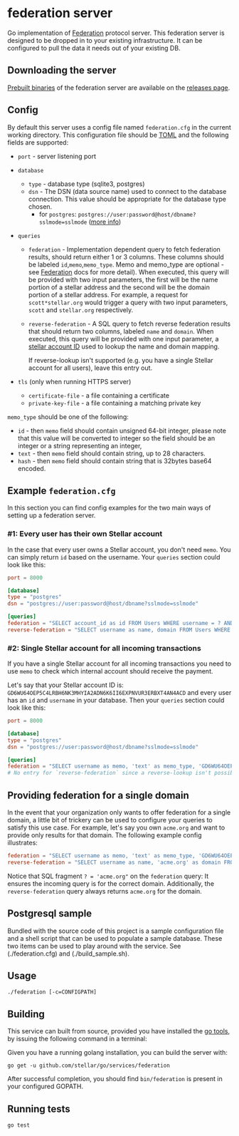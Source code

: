 # federation server


Go implementation of [Federation](https://developers.stellar.org/docs/learn/encyclopedia/network-configuration/federation) protocol server. This federation server is designed to be dropped in to your existing infrastructure. It can be configured to pull the data it needs out of your existing DB.

## Downloading the server

[Prebuilt binaries](https://github.com/stellar/go/releases) of the federation server are available on the [releases page](https://github.com/stellar/go/releases).

## Config

By default this server uses a config file named `federation.cfg` in the current working directory. This configuration file should be [TOML](https://github.com/toml-lang/toml) and the following fields are supported:

* `port` - server listening port
* `database`
  * `type` - database type (sqlite3, postgres)
  * `dsn` - The DSN (data source name) used to connect to the database connection.  This value should be appropriate for the database type chosen.
    * for `postgres`: `postgres://user:password@host/dbname?sslmode=sslmode` ([more info](https://godoc.org/github.com/lib/pq#hdr-Connection_String_Parameters))
* `queries`
  * `federation` - Implementation dependent query to fetch federation results, should return either 1 or 3 columns. These columns should be labeled `id`,`memo`,`memo_type`. Memo and memo_type are optional - see [Federation](https://developers.stellar.org/docs/learn/encyclopedia/network-configuration/federation) docs for more detail).  When executed, this query will be provided with two input parameters, the first will be the name portion of a stellar address and the second will be the domain portion of a stellar address.  For example, a request for `scott*stellar.org` would trigger a query with two input parameters, `scott` and `stellar.org` respectively.
  * `reverse-federation` - A SQL query to fetch reverse federation results that should return two columns, labeled `name` and `domain`.   When executed, this query will be provided with one input parameter, a [stellar account ID](https://developers.stellar.org/docs/learn/glossary#account-id) used to lookup the name and domain mapping.

    If reverse-lookup isn't supported (e.g. you have a single Stellar account for all users), leave this entry out.

* `tls` (only when running HTTPS server)
  * `certificate-file` - a file containing a certificate
  * `private-key-file` - a file containing a matching private key

`memo_type` should be one of the following:
* `id` - then `memo` field should contain unsigned 64-bit integer, please note that this value will be converted to integer so the field should be an integer or a string representing an integer,
* `text` - then `memo` field should contain string, up to 28 characters.
* `hash` - then `memo` field should contain string that is 32bytes base64 encoded.

## Example `federation.cfg`
In this section you can find config examples for the two main ways of setting up a federation server.

### #1: Every user has their own Stellar account

In the case that every user owns a Stellar account, you don't need `memo`. You can simply return `id` based on the username. Your `queries` section could look like this:

```toml
port = 8000

[database]
type = "postgres"
dsn = "postgres://user:password@host/dbname?sslmode=sslmode"

[queries]
federation = "SELECT account_id as id FROM Users WHERE username = ? AND domain = ?"
reverse-federation = "SELECT username as name, domain FROM Users WHERE account_id = ?"
```


### #2: Single Stellar account for all incoming transactions

If you have a single Stellar account for all incoming transactions you need to use `memo` to check which internal account should receive the payment.

Let's say that your Stellar account ID is: `GD6WU64OEP5C4LRBH6NK3MHYIA2ADN6K6II6EXPNVUR3ERBXT4AN4ACD` and every user has an `id` and `username` in your database. Then your `queries` section could look like this:

```toml
port = 8000

[database]
type = "postgres"
dsn = "postgres://user:password@host/dbname?sslmode=sslmode"

[queries]
federation = "SELECT username as memo, 'text' as memo_type, 'GD6WU64OEP5C4LRBH6NK3MHYIA2ADN6K6II6EXPNVUR3ERBXT4AN4ACD' as id FROM Users WHERE username = ? AND domain = ?"
# No entry for `reverse-federation` since a reverse-lookup isn't possible
```

## Providing federation for a single domain

In the event that your organization only wants to offer federation for a single domain, a little bit of trickery can be used to configure your queries to satisfy this use case.  For example, let's say you own `acme.org` and want to provide only results for that domain.  The following example config illustrates:

```toml
federation = "SELECT username as memo, 'text' as memo_type, 'GD6WU64OEP5C4LRBH6NK3MHYIA2ADN6K6II6EXPNVUR3ERBXT4AN4ACD' as id FROM Users WHERE username = ? AND ? = 'acme.org'"
reverse-federation = "SELECT username as name, 'acme.org' as domain FROM Users WHERE account_id = ?"
```

Notice that SQL fragment `? = 'acme.org"` on the `federation` query:  It ensures the incoming query is for the correct domain.  Additionally, the `reverse-federation` query always returns `acme.org` for the domain.

## Postgresql sample

Bundled with the source code of this project is a sample configuration file and a shell script that can be used to populate a sample database.  These two items can be used to play around with the service.  See (./federation.cfg) and (./build_sample.sh).

## Usage

```
./federation [-c=CONFIGPATH]
```

## Building

This service can built from source, provided you have installed the [go tools](https://golang.org/doc/install), by issuing the following command in a terminal:

Given you have a running golang installation, you can build the server with:

```
go get -u github.com/stellar/go/services/federation
```

After successful completion, you should find `bin/federation` is present in your configured GOPATH.

## Running tests

```
go test
```
